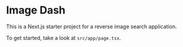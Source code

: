 # Image Dash

This is a Next.js starter project for a reverse image search application.

To get started, take a look at `src/app/page.tsx`.
